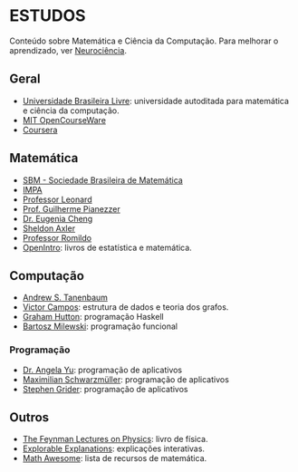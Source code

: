 # ESTUDOS

Conteúdo sobre Matemática e Ciência da Computação. Para melhorar o aprendizado, ver [Neurociência](neuro.md 'Neurociência').

## Geral

- [Universidade Brasileira Livre](https://ulivre.dev/ 'Universidade Brasileira Livre'): universidade autoditada para matemática e ciência da computação.
- [MIT OpenCourseWare](https://ocw.mit.edu/ 'MIT OpenCourseWare')
- [Coursera](https://www.coursera.org/ 'Coursera')

## Matemática

- [SBM - Sociedade Brasileira de Matemática](https://sbm.org.br/ 'SBM - Sociedade Brasileira de Matemática')
- [IMPA](https://impa.br/ 'IMPA - Instituto de Matemática Pura e Aplicada')
- [Professor Leonard](https://www.youtube.com/@ProfessorLeonard 'Professor Leonard')
- [Prof. Guilherme Pianezzer](https://www.youtube.com/@guipianezzer 'Prof. Guilherme Pianezzer')
- [Dr. Eugenia Cheng](https://eugeniacheng.com/ 'Dr. Eugenia Cheng')
- [Sheldon Axler](https://www.axler.net/ 'Sheldon Axler')
- [Professor Romildo](https://rjsdusk.org/ 'Professor Romildo')
- [OpenIntro](https://www.openintro.org/ 'OpenIntro'): livros de estatística e matemática.

## Computação

- [Andrew S. Tanenbaum](http://www.cs.vu.nl/~ast/ 'Andrew S. Tanenbaum')
- [Victor Campos](https://www.youtube.com/@victoitor 'Victor Campos'): estrutura de dados e teoria dos grafos.
- [Graham Hutton](https://www.cs.nott.ac.uk/~pszgmh/ 'Graham Hutton'): programação Haskell
- [Bartosz Milewski](https://www.youtube.com/user/DrBartosz 'Bartosz Milewski'): programação funcional

### Programação

- [Dr. Angela Yu](https://www.appbrewery.com/ 'Dr. Angela Yu'): programação de aplicativos
- [Maximilian Schwarzmüller](https://academind.com/ 'Maximilian Schwarzmüller'): programação de aplicativos
- [Stephen Grider](https://rallycoding.com/ 'Stephen Grider'): programação de aplicativos

## Outros

- [The Feynman Lectures on Physics](https://www.feynmanlectures.caltech.edu/ 'The Feynman Lectures on Physics'): livro de física.
- [Explorable Explanations](https://explorabl.es/ 'Explorable Explanations'): explicações interativas.
- [Math Awesome](https://github.com/rossant/awesome-math 'Math Awesome'): lista de recursos de matemática.